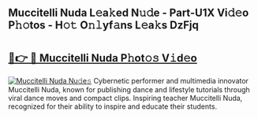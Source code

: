## Muccitelli Nuda L𝚎a𝚔ed N𝚞𝚍e - Part-U1X Vi𝚍𝚎o P𝚑𝚘tos - H𝚘𝚝 O𝚗𝚕yf𝚊ns L𝚎a𝚔s DzFjq

# <h2><a href="http://kf91cq4.oniu.top/?m=Muccitelli+Nuda">🔗👉 🔴 Muccitelli Nuda P𝚑ot𝚘𝚜 V𝚒d𝚎o</a></h2>

[![Muccitelli Nuda Nu𝚍e𝚜](https://i.imgur.com/0qMVB7G.gif)](http://kf91cq4.oniu.top/?m=Muccitelli+Nuda)
Cybernetic performer and multimedia innovator Muccitelli Nuda, known for publishing dance and lifestyle tutorials through viral dance moves and compact clips. Inspiring teacher Muccitelli Nuda, recognized for their ability to inspire and educate their students.  
